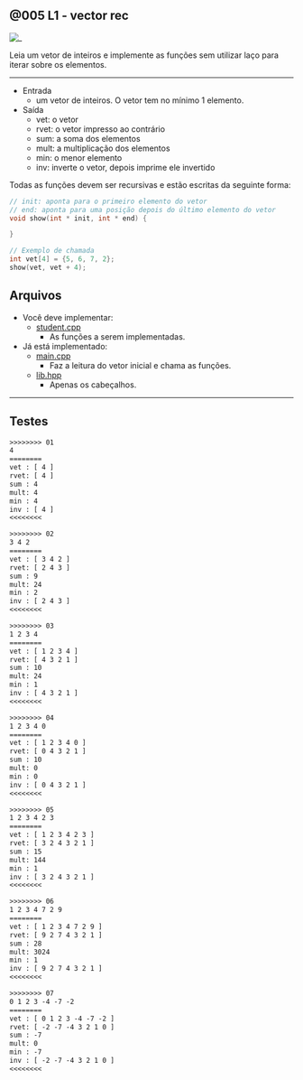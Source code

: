 ## @005 L1 - vector rec

![_](https://github.com/qxcodeed/arcade/blob/master/base/005/cover.jpg)

Leia um vetor de inteiros e implemente as funções sem utilizar laço para iterar sobre os elementos.

___

- Entrada
  - um vetor de inteiros. O vetor tem no mínimo 1 elemento.
- Saída
  - vet: o vetor
  - rvet: o vetor impresso ao contrário
  - sum: a soma dos elementos
  - mult: a multiplicação dos elementos
  - min: o menor elemento
  - inv: inverte o vetor, depois imprime ele invertido

Todas as funções devem ser recursivas e estão escritas da seguinte forma:

```cpp
// init: aponta para o primeiro elemento do vetor
// end: aponta para uma posição depois do último elemento do vetor
void show(int * init, int * end) {

}

// Exemplo de chamada
int vet[4] = {5, 6, 7, 2};
show(vet, vet + 4);
```

## Arquivos

- Você deve implementar:
  - [student.cpp](https://github.com/qxcodeed/arcade/blob/master/base/005/student.cpp)
    - As funções a serem implementadas.
- Já está implementado:
  - [main.cpp](https://github.com/qxcodeed/arcade/blob/master/base/005/main.cpp)
    - Faz a leitura do vetor inicial e chama as funções.
  - [lib.hpp](https://github.com/qxcodeed/arcade/blob/master/base/005/lib.hpp)
    - Apenas os cabeçalhos.

___

## Testes

```txt
>>>>>>>> 01
4
========
vet : [ 4 ]
rvet: [ 4 ]
sum : 4
mult: 4
min : 4
inv : [ 4 ]
<<<<<<<<

>>>>>>>> 02
3 4 2
========
vet : [ 3 4 2 ]
rvet: [ 2 4 3 ]
sum : 9
mult: 24
min : 2
inv : [ 2 4 3 ]
<<<<<<<<

>>>>>>>> 03
1 2 3 4
========
vet : [ 1 2 3 4 ]
rvet: [ 4 3 2 1 ]
sum : 10
mult: 24
min : 1
inv : [ 4 3 2 1 ]
<<<<<<<<

>>>>>>>> 04
1 2 3 4 0
========
vet : [ 1 2 3 4 0 ]
rvet: [ 0 4 3 2 1 ]
sum : 10
mult: 0
min : 0
inv : [ 0 4 3 2 1 ]
<<<<<<<<

>>>>>>>> 05
1 2 3 4 2 3
========
vet : [ 1 2 3 4 2 3 ]
rvet: [ 3 2 4 3 2 1 ]
sum : 15
mult: 144
min : 1
inv : [ 3 2 4 3 2 1 ]
<<<<<<<<

>>>>>>>> 06
1 2 3 4 7 2 9
========
vet : [ 1 2 3 4 7 2 9 ]
rvet: [ 9 2 7 4 3 2 1 ]
sum : 28
mult: 3024
min : 1
inv : [ 9 2 7 4 3 2 1 ]
<<<<<<<<

>>>>>>>> 07
0 1 2 3 -4 -7 -2
========
vet : [ 0 1 2 3 -4 -7 -2 ]
rvet: [ -2 -7 -4 3 2 1 0 ]
sum : -7
mult: 0
min : -7
inv : [ -2 -7 -4 3 2 1 0 ]
<<<<<<<<

```
